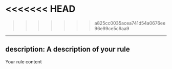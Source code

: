 <<<<<<< HEAD
=======
<!--
Resumen generado automáticamente.

.continue/rules/new-rule.md

2025-09-13T06:20:07.349Z

——————————————————————————————
Archivo .md: new-rule.md
Tamaño: 66 caracteres, 5 líneas
Resumen básico generado automáticamente sin análisis de IA.
Contenido detectado basado en extensión y estructura básica.
-->
>>>>>>> a825cc0035acea741d54a0676ee96e99ce5c9aa9
---
description: A description of your rule
---

Your rule content